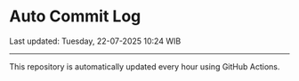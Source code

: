 # Auto Commit Log

Last updated: Tuesday, 22-07-2025 10:24 WIB

---

This repository is automatically updated every hour using GitHub Actions.
